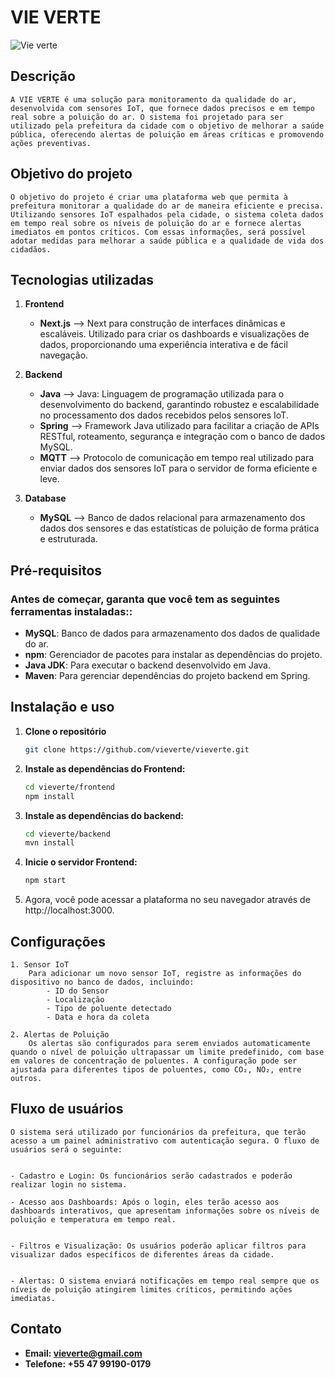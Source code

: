 # VIE VERTE
 <img src="vie verte4.png" alt="Vie verte"  >


<!-- Joana -->
## Descrição
    A VIE VERTE é uma solução para monitoramento da qualidade do ar, desenvolvida com sensores IoT, que fornece dados precisos e em tempo real sobre a poluição do ar. O sistema foi projetado para ser utilizado pela prefeitura da cidade com o objetivo de melhorar a saúde pública, oferecendo alertas de poluição em áreas críticas e promovendo ações preventivas.


<!-- Yara -->
## Objetivo do projeto
    O objetivo do projeto é criar uma plataforma web que permita à prefeitura monitorar a qualidade do ar de maneira eficiente e precisa. Utilizando sensores IoT espalhados pela cidade, o sistema coleta dados em tempo real sobre os níveis de poluição do ar e fornece alertas imediatos em pontos críticos. Com essas informações, será possível adotar medidas para melhorar a saúde pública e a qualidade de vida dos cidadãos.


<!-- Pedro H -->
## Tecnologias utilizadas
1. **Frontend**
    - **Next.js** --> Next para construção de interfaces dinâmicas e escaláveis. Utilizado para criar os dashboards e visualizações de dados, proporcionando uma experiência interativa e de fácil navegação.




2. **Backend**
    - **Java** --> Java: Linguagem de programação utilizada para o desenvolvimento do backend, garantindo robustez e escalabilidade no processamento dos dados recebidos pelos sensores IoT.
    - **Spring** --> Framework Java utilizado para facilitar a criação de APIs RESTful, roteamento, segurança e integração com o banco de dados MySQL.
    - **MQTT** --> Protocolo de comunicação em tempo real utilizado para enviar dados dos sensores IoT para o servidor de forma eficiente e leve.


   
3. **Database**
    - **MySQL** --> Banco de dados relacional para armazenamento dos dados dos sensores e das estatísticas de poluição de forma prática e estruturada.


<!-- Joana -->
## Pré-requisitos
### Antes de começar, garanta que você tem as seguintes ferramentas instaladas::
- **MySQL**: Banco de dados para armazenamento dos dados de qualidade do ar.
- **npm**: Gerenciador de pacotes para instalar as dependências do projeto.
- **Java JDK**: Para executar o backend desenvolvido em Java.
- **Maven**: Para gerenciar dependências do projeto backend em Spring.


<!-- Pedro H -->
## Instalação e uso
1. **Clone o repositório**
    ```bash
    git clone https://github.com/vieverte/vieverte.git
    ```
2. **Instale as dependências do Frontend:**
    ```bash
    cd vieverte/frontend
    npm install
    ```
3. **Instale as dependências do backend:**
    ```bash
    cd vieverte/backend
    mvn install
    ```
4. **Inicie o servidor Frontend:**
    ```bash
    npm start
    ```


5.
    Agora, você pode acessar a plataforma no seu navegador através de http://localhost:3000.


<!-- Yara -->
## Configurações
    1. Sensor IoT
        Para adicionar um novo sensor IoT, registre as informações do dispositivo no banco de dados, incluindo:
            - ID do Sensor
            - Localização
            - Tipo de poluente detectado
            - Data e hora da coleta
   
    2. Alertas de Poluição
        Os alertas são configurados para serem enviados automaticamente quando o nível de poluição ultrapassar um limite predefinido, com base em valores de concentração de poluentes. A configuração pode ser ajustada para diferentes tipos de poluentes, como CO₂, NO₂, entre outros.


<!-- Joana -->
## Fluxo de usuários
    O sistema será utilizado por funcionários da prefeitura, que terão acesso a um painel administrativo com autenticação segura. O fluxo de usuários será o seguinte:


    - Cadastro e Login: Os funcionários serão cadastrados e poderão realizar login no sistema.
   
    - Acesso aos Dashboards: Após o login, eles terão acesso aos dashboards interativos, que apresentam informações sobre os níveis de poluição e temperatura em tempo real.


    - Filtros e Visualização: Os usuários poderão aplicar filtros para visualizar dados específicos de diferentes áreas da cidade.


    - Alertas: O sistema enviará notificações em tempo real sempre que os níveis de poluição atingirem limites críticos, permitindo ações imediatas.




## Contato
- **Email: vieverte@gmail.com**
- **Telefone: +55 47 99190-0179**